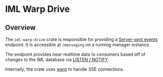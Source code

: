 # IML Warp Drive

## Overview

The `iml-warp-drive` crate is responsible for providing a [Server-sent events](https://developer.mozilla.org/en-US/docs/Web/API/Server-sent_events) endpoint. It is accessible at `/messaging` on a running manager instance.

The endpoint provides near-realtime data to consumers based off of changes to the IML database via [LISTEN / NOTIFY](https://www.postgresql.org/docs/9.6/sql-notify.html).

Internally, the crate uses [warp](https://github.com/seanmonstar/warp) to handle SSE connections.
